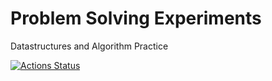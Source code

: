 # Problem Solving Experiments
Datastructures and Algorithm Practice

[![Actions Status](https://github.com/dinujubd/problemSolvingExperiments/workflows/Test%20Solution/badge.svg)](https://github.com/dinujubd/problemSolvingExperiments/actions)

